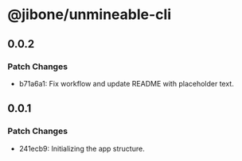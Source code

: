 # @jibone/unmineable-cli

## 0.0.2

### Patch Changes

- b71a6a1: Fix workflow and update README with placeholder text.

## 0.0.1

### Patch Changes

- 241ecb9: Initializing the app structure.

